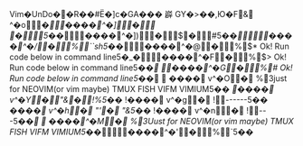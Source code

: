 Vim�UnDo� �R��#Ë�]c�GA��� 㠔 GY�>��,Ю�F   &                  
       
   
   
    ^�o    *�                             ����                                                                                                                                                                                                                                                                                                                                                             ^�]     �                 �             5�*�                            ����                                                                                                                                                                                                                                                                                                                                                             ^�])    �         \$       �         #    5�_�                          ����                                                                                                                                                                                                                                                                                                                                                             ^�/     �         %      ``sh5�_�                            ����                                                                                                                                                                                                                                                                                                                                                             ^�@     �         %      $* Ok! Run code below in command line5�_�                            ����                                                                                                                                                                                                                                                                                                                                                             ^�F     �         %      $> Ok! Run code below in command line5�_�                             ����                                                                                                                                                                                                                                                                                                                                                             ^�G     �         %      # Ok! Run code below in command line5�_�                              ����                                                                                                                                                                                                                                                                                                                                                    v        ^�O     �           %      3just for NEOVIM(or vim maybe) TMUX FISH VIFM VIMIUM5�_�                               ����                                                                                                                                                                                                                                                                                                                                                    v        ^�Y     �      "   &       �      !   %    5�_�                       !        ����                                                                                                                                                                                                                                                                                                                                                    v        ^�g     �       !          ------5�_�                                ����                                                                                                                                                                                                                                                                                                                                                    v        ^�h     �       "   '       �       "   &    5�_�                       !        ����                                                                                                                                                                                                                                                                                                                                                    v        ^�n    �       !          ---5�_�                              ����                                                                                                                                                                                                                                                                                                                                                             ^�M     �           %      3Uust for NEOVIM(or vim maybe) TMUX FISH VIFM VIMIUM5�_�                           ����                                                                                                                                                                                                                                                                                                                                                             ^�'     �         %      `5��
